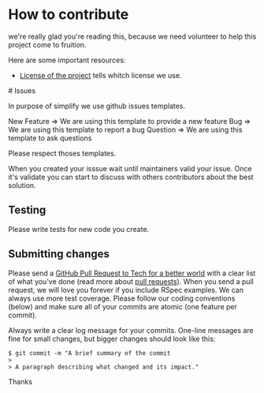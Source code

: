 # How to contribute

we're really glad you're reading this, because we need volunteer to help this project come to fruition.

Here are some important resources:

  * [License of the project](https://github.com/Tech-for-better-world/Tech-for-better-world/blob/master/LICENSE) tells whitch license we use.

# Issues

In purpose of simplify we use github issues templates.

New Feature => We are using this template to provide a new feature
Bug => We are using this template to report a bug
Question => We are using this template to ask questions

Please respect thoses templates.

When you created your isssue wait until maintainers valid your issue. Once it's validate you can start to discuss with others contributors about the best solution.

## Testing

Please write tests for new code you create.

## Submitting changes

Please send a [GitHub Pull Request to Tech for a better world](https://github.com/Tech-for-better-world/Tech-for-better-world/pull/new/master) with a clear list of what you've done (read more about [pull requests](http://help.github.com/pull-requests/)). When you send a pull request, we will love you forever if you include RSpec examples. We can always use more test coverage. Please follow our coding conventions (below) and make sure all of your commits are atomic (one feature per commit).

Always write a clear log message for your commits. One-line messages are fine for small changes, but bigger changes should look like this:

    $ git commit -m "A brief summary of the commit
    > 
    > A paragraph describing what changed and its impact."

Thanks